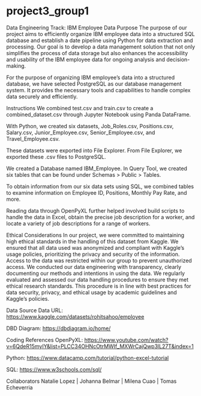 # project3_group1
Data Engineering Track: IBM Employee Data
Purpose
The purpose of our project aims to efficiently organize IBM employee data into a structured SQL database and establish a date pipeline using Python for data extraction and processing. Our goal is to develop a data management solution that not only simplifies the process of data storage but also enhances the accessibility and usability of the IBM employee data for ongoing analysis and decision-making.

For the purpose of organizing IBM employee’s data into a structured database, we have selected PostgreSQL as our database management system. It provides the necessary tools and capabilities to handle complex data securely and efficiently.

Instructions
We combined test.csv and train.csv to create a combined_dataset.csv through Jupyter Notebook using Panda DataFrame.

With Python, we created six datasets, Job_Roles.csv, Positions.csv, Salary.csv, Junior_Employee.csv, Senior_Employee.csv, and Travel_Employee.csv.

These datasets were exported into File Explorer. From File Explorer, we exported these .csv files to PostgreSQL.

We created a Database named IBM_Employee. In Query Tool, we created six tables that can be found under Schemas > Public > Tables.

To obtain information from our six data sets using SQL, we combined tables to examine information on Employee ID, Positions, Monthly Pay Rate, and more.

Reading data through OpenPyXL further helped involved build scripts to handle the data in Excel, obtain the precise job description for a worker, and locate a variety of job descriptions for a range of workers.

Ethical Considerations
In our project, we were committed to maintaining high ethical standards in the handling of this dataset from Kaggle. We ensured that all data used was anonymized and compliant with Kaggle’s usage policies, prioritizing the privacy and security of the information. Access to the data was restricted within our group to prevent unauthorized access. We conducted our data engineering with transparency, clearly documenting our methods and intentions in using the data. We regularly evaluated and assessed our data handling procedures to ensure they met ethical research standards. This procedure is in line with best practices for data security, privacy, and ethical usage by academic guidelines and Kaggle’s policies.

Data Source
Data URL: https://www.kaggle.com/datasets/rohitsahoo/employee

DBD Diagram: https://dbdiagram.io/home/

Coding References
OpenPyXL: https://www.youtube.com/watch?v=6QdeR15myIY&list=PLCC34OHNcOtrMWIf_MXWrCajQwp3lL27T&index=1

Python: https://www.datacamp.com/tutorial/python-excel-tutorial

SQL: https://www.w3schools.com/sql/

Collaborators
Natalie Lopez | Johanna Belmar | Milena Cuao | Tomas Echeverria

